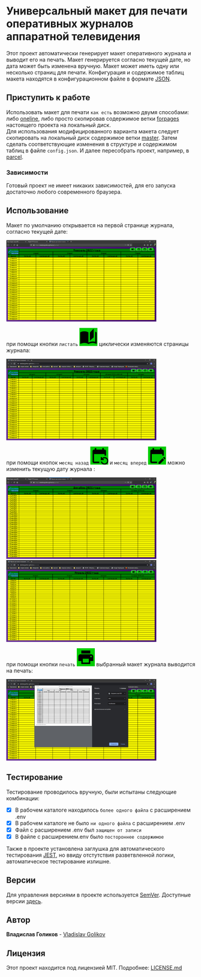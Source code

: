 # Универсальный макет для печати оперативных журналов аппаратной телевидения

Этот проект автоматически генерирует макет оперативного журнала и выводит его на печать.
Макет генерируется согласно текущей дате, но дата может быть изменена вручную.
Макет может иметь одну или несколько страниц для печати. Конфигурация и содержимое
таблиц макета находятся в конфигурационном файле в формате
[JSON](https://developer.mozilla.org/ru/docs/Web/JavaScript/Reference/Global_Objects/JSON).

## Приступить к работе

Использовать макет для печати `как есть` возможно двумя способами: либо
[oneline](https://vladislavgolikov.github.io/journal/), либо просто скопировав
содержимое ветки [forpages](https://github.com/VladislavGolikov/journal/tree/forpages)
 настоящего проекта на локальный диск.<br>
Для использования модифицированного варианта макета следует скопировать на локальный
диск содержимое ветки [master](https://github.com/VladislavGolikov/journal/tree/master).
 Затем сделать соответствующие изменения в структуре и содержимом таблиц в файле
 `config.json`. И далее пересобрать проект, например, в [parcel](https://github.com/parcel-bundler/parcel).


### Зависимости

Готовый проект не имеет никаких зависимостей, для его запуска достаточно любого современного браузера.

## Использование

Макет по умолчанию открывается на первой странице журнала, согласно текущей дате:

<img src="examples/page1-1600.jpg" alt="первая страница журнала" width="400" >

при помощи кнопки `листать`  ![листать](examples/page.svg)  циклически изменяются страницы журнала:

<img src="examples/page3-1600.jpg" alt="другая страница журнала" width="400" >

при помощи кнопок `месяц назад`  ![месяц назад](examples/month-down.svg) и `месяц вперед`  ![месяц вперед](examples/month-up.svg)
можно изменить текущую дату журнала :

<img src="examples/page5-1600.jpg" alt="дата назад" width="400" ><img src="examples/page4-1600.jpg" alt="дата вперед" width="400" >

при помощи кнопки `печать`  ![печать](examples/print.svg)  выбранный макет журнала выводится на печать:

<img src="examples/page2-1600.jpg" alt="печать страницы" width="400" >

## Тестирование

Тестирование проводилось вручную, были испытаны следующие комбинации:
- [X] В рабочем каталоге находилось `более одного файла` с расширением .env
- [X] В рабочем каталоге не было `ни одного файла` с расширением .env
- [X] Файл с расширением .env был `защищен от записи`
- [X] В файле с расширением.env было `постороннее содержимое`

Также в проекте установлена заглушка для автоматического тестирования [JEST](https://github.com/facebook/jest),
но ввиду отстутствия разветвленной логики, автоматическое тестирование излишне.


## Версии

Для управления версиями в проекте используется [SemVer](http://semver.org/).
 Доступные версии [здесь](https://github.com/VladislavGolikov/SwitchingEnvironmentFiles/tags).

## Автор

**Владислав Голиков** - [Vladislav Golikov](https://github.com/VladislavGolikov)

## Лицензия

Этот проект находится под лицензией MIT. Подробнее: [LICENSE.md](LICENSE.md)
